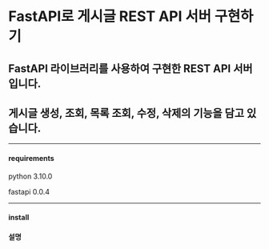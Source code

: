   # FastAPI로 게시글 REST API 서버 구현하기 #

## FastAPI 라이브러리를 사용하여 구현한 REST API 서버 입니다.

## 게시글 생성, 조회, 목록 조회, 수정, 삭제의 기능을 담고 있습니다. ##


***
#### requirements ####
python 3.10.0

fastapi 0.0.4
***
 
#### install ####

#### 설명 ####
